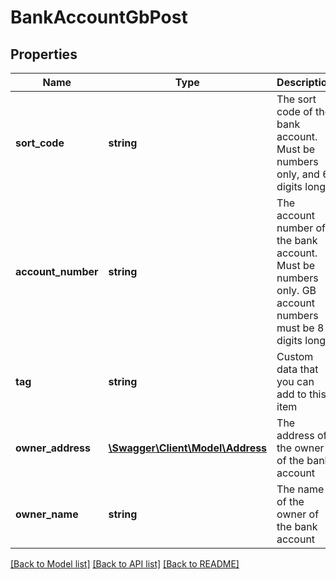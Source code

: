 # BankAccountGbPost

## Properties
Name | Type | Description | Notes
------------ | ------------- | ------------- | -------------
**sort_code** | **string** | The sort code of the bank account. Must be numbers only, and 6 digits long | [optional] 
**account_number** | **string** | The account number of the bank account. Must be numbers only. GB account numbers must be 8 digits long | [optional] 
**tag** | **string** | Custom data that you can add to this item | [optional] 
**owner_address** | [**\Swagger\Client\Model\Address**](Address.md) | The address of the owner of the bank account | [optional] 
**owner_name** | **string** | The name of the owner of the bank account | [optional] 

[[Back to Model list]](../README.md#documentation-for-models) [[Back to API list]](../README.md#documentation-for-api-endpoints) [[Back to README]](../README.md)


